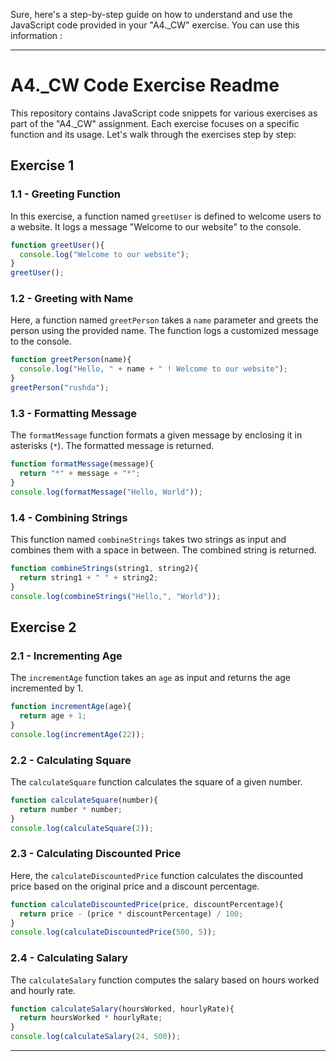  Sure, here's a step-by-step guide on how to understand and use the JavaScript code provided in your "A4._CW" exercise. You can use this information :

---

# A4._CW Code Exercise Readme

This repository contains JavaScript code snippets for various exercises as part of the "A4._CW" assignment. Each exercise focuses on a specific function and its usage. Let's walk through the exercises step by step:

## Exercise 1

### 1.1 - Greeting Function
In this exercise, a function named `greetUser` is defined to welcome users to a website. It logs a message "Welcome to our website" to the console.

```javascript
function greetUser(){
  console.log("Welcome to our website");
}
greetUser();
```

### 1.2 - Greeting with Name
Here, a function named `greetPerson` takes a `name` parameter and greets the person using the provided name. The function logs a customized message to the console.

```javascript
function greetPerson(name){
  console.log("Hello, " + name + " ! Welcome to our website");
}
greetPerson("rushda");
```

### 1.3 - Formatting Message
The `formatMessage` function formats a given message by enclosing it in asterisks (`*`). The formatted message is returned.

```javascript
function formatMessage(message){
  return "*" + message + "*";
}
console.log(formatMessage("Hello, World"));
```

### 1.4 - Combining Strings
This function named `combineStrings` takes two strings as input and combines them with a space in between. The combined string is returned.

```javascript
function combineStrings(string1, string2){
  return string1 + " " + string2;
}
console.log(combineStrings("Hello,", "World"));
```

## Exercise 2

### 2.1 - Incrementing Age
The `incrementAge` function takes an `age` as input and returns the age incremented by 1.

```javascript
function incrementAge(age){
  return age + 1;
}
console.log(incrementAge(22));
```

### 2.2 - Calculating Square
The `calculateSquare` function calculates the square of a given number.

```javascript
function calculateSquare(number){
  return number * number;
}
console.log(calculateSquare(2));
```

### 2.3 - Calculating Discounted Price
Here, the `calculateDiscountedPrice` function calculates the discounted price based on the original price and a discount percentage.

```javascript
function calculateDiscountedPrice(price, discountPercentage){
  return price - (price * discountPercentage) / 100;
}
console.log(calculateDiscountedPrice(500, 5));
```

### 2.4 - Calculating Salary
The `calculateSalary` function computes the salary based on hours worked and hourly rate.

```javascript
function calculateSalary(hoursWorked, hourlyRate){
  return hoursWorked * hourlyRate;
}
console.log(calculateSalary(24, 500));
```

---

 